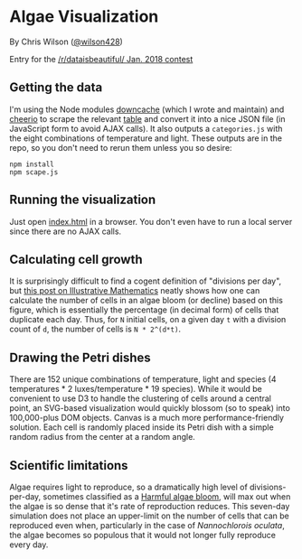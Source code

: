 # Algae Visualization

By Chris Wilson ([@wilson428](https://github.com/wilson428))

Entry for the [/r/dataisbeautiful/ Jan. 2018 contest](https://www.reddit.com/r/dataisbeautiful/comments/7nm6ed/battle_dataviz_battle_for_the_month_of_january/)

## Getting the data

I'm using the Node modules [downcache](https://www.npmjs.com/package/downcache) (which I wrote and maintain) and [cheerio](https://www.npmjs.com/package/cheerio) to scrape the relevant [table](http://aquatext.com/tables/algaegrwth.htm) and convert it into a nice JSON file (in JavaScript form to avoid AJAX calls). It also outputs a `categories.js` with the eight combinations of temperature and light. These outputs are in the repo, so you don't need to rerun them unless you so desire:

	npm install
	npm scape.js

## Running the visualization

Just open [index.html](index.html) in a browser. You don't even have to run a local server since there are no AJAX calls.

## Calculating cell growth

It is surprisingly difficult to find a cogent definition of "divisions per day", but [this post on Illustrative Mathematics](https://www.illustrativemathematics.org/content-standards/tasks/570) neatly shows how one can calculate the number of cells in an algae bloom (or decline) based on this figure, which is essentially the percentage (in decimal form) of cells that duplicate each day. Thus, for `N` initial cells, on a given day `t` with a division count of `d`, the number of cells is `N * 2^(d*t)`.

## Drawing the Petri dishes

There are 152 unique combinations of temperature, light and species (4 temperatures * 2 luxes/temperature * 19 species). While it would be convenient to use D3 to handle the clustering of cells around a central point, an SVG-based visualization would quickly blossom (so to speak) into 100,000-plus DOM objects. Canvas is a much more performance-friendly solution. Each cell is randomly placed inside its Petri dish with a simple random radius from the center at a random angle.

## Scientific limitations

Algae requires light to reproduce, so a dramatically high level of divisions-per-day, sometimes classified as a [Harmful algae bloom](https://en.wikipedia.org/wiki/Harmful_algal_bloom), will max out when the algae is so dense that it's rate of reproduction reduces. This seven-day simulation does not place an upper-limit on the number of cells that can be reproduced even when, particularly in the case of *Nannochlorois oculata*, the algae becomes so populous that it would not longer fully reproduce every day.

